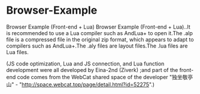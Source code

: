 # Browser-Example
Browser Example (Front-end + Lua)
Browser Example (Front-end + Lua)..It is recommended to use a Lua compiler such as AndLua+ to open it.The .alp file is a compressed file in the original zip format, which appears to adapt to compilers such as AndLua+.The .aly files are layout files.The .lua files are Lua files.

(JS code optimization, Lua and JS connection, and Lua function development were all developed by Eina-2nd (Ziverk)
;and part of the front-end code comes from the WebCat shared space of the developer "独坐敬亭山" - "http://space.webcat.top/page/detail.html?id=52275".)
